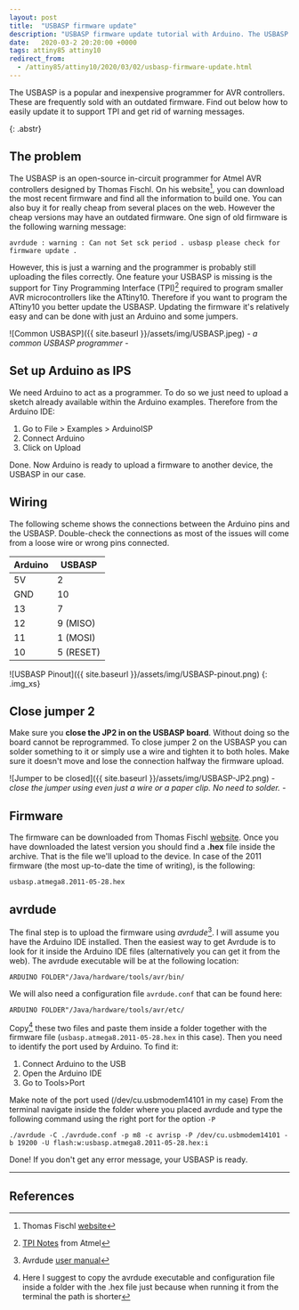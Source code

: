 ```yaml
---
layout: post
title:  "USBASP firmware update"
description: "USBASP firmware update tutorial with Arduino. The USBASP is a popular programmer for AVR controllers frequently sold with an outdated firmware. Find out how to easily update it using Arduino and avrdude."
date:   2020-03-2 20:20:00 +0000
tags: attiny85 attiny10
redirect_from:
  - /attiny85/attiny10/2020/03/02/usbasp-firmware-update.html
---
```


The USBASP is a popular and inexpensive programmer for AVR controllers. These are frequently sold with an outdated firmware. Find out below how to easily update it to support TPI and get rid of warning messages.  
<!-- excer -->
{: .abstr}

## The problem
The USBASP is an open-source in-circuit programmer for Atmel AVR controllers designed by Thomas Fischl. On his website[^1], you can download the most recent firmware and find all the information to build one. You can also buy it for really cheap from several places on the web. However the cheap versions may have an outdated firmware. One sign of old firmware is the following warning message:
```
avrdude : warning : Can not Set sck period . usbasp please check for firmware update .
```
However, this is just a warning and the programmer is probably still uploading the files correctly. One feature your USBASP is missing is the support for Tiny Programming Interface (TPI)[^2] required to program smaller AVR microcontrollers like the ATtiny10. Therefore if you want to program the ATtiny10 you better update the USBASP.
Updating the firmware it's relatively easy and can be done with just an Arduino and some jumpers.

![Common USBASP]({{ site.baseurl }}/assets/img/USBASP.jpeg)
*- a common USBASP programmer -*

## Set up Arduino as IPS

We need Arduino to act as a programmer. To do so we just need to upload a sketch already available within the Arduino examples.
Therefore from the Arduino IDE:
1. Go to File > Examples > ArduinoISP
2. Connect Arduino
3. Click on Upload

Done. Now Arduino is ready to upload a firmware to another device, the USBASP in our case.

## Wiring

The following scheme shows the connections between the Arduino pins and the USBASP. Double-check the connections as most of the issues will come from a loose wire or wrong pins connected.

|Arduino|USBASP|
|---|---|
|5V|  2|
|GND|  10|
|13|  7|
|12|   9 (MISO)|
|11|  1 (MOSI)|
|10|  5 (RESET)|

![USBASP Pinout]({{ site.baseurl }}/assets/img/USBASP-pinout.png)
{: .img_xs}


## Close jumper 2 
Make sure you **close the JP2 in on the USBASP board**. Without doing so the board cannot be reprogrammed.
To close jumper 2 on the USBASP you can solder something to it or simply use a wire and tighten it to both holes. Make sure it doesn't move and lose the connection halfway the firmware upload.

![Jumper to be closed]({{ site.baseurl }}/assets/img/USBASP-JP2.png)
*- close the jumper using even just a wire or a paper clip. No need to solder. -*

## Firmware
The firmware can be downloaded from Thomas Fischl [website](https://www.fischl.de/usbasp/). Once you have downloaded the latest version you should find a **.hex** file inside the archive. That is the file we'll upload to the device.
In case of the 2011 firmware (the most up-to-date the time of writing), is the following:
```
usbasp.atmega8.2011-05-28.hex
```

## avrdude

The final step is to upload the firmware using *avrdude*[^3]. 
I will assume you have the Arduino IDE installed. Then the easiest way to get Avrdude is to look for it inside the Arduino IDE files (alternatively you can get it from the web).
The avrdude executable will be at the following location: 
```
ARDUINO FOLDER"/Java/hardware/tools/avr/bin/
```
We will also need a configuration file `avrdude.conf` that can be found here:
```
ARDUINO FOLDER"/Java/hardware/tools/avr/etc/
```
Copy[^4] these two files and paste them inside a folder together with the firmware file (`usbasp.atmega8.2011-05-28.hex` in this case).
Then you need to identify the port used by Arduino. To find it:
1. Connect Arduino to the USB
2. Open the Arduino IDE
3. Go to Tools>Port

Make note of the port used (/dev/cu.usbmodem14101 in my case)
From the terminal navigate inside the folder where you placed avrdude and type the following command using the right port for the option `-P`

```
./avrdude -C ./avrdude.conf -p m8 -c avrisp -P /dev/cu.usbmodem14101 -b 19200 -U flash:w:usbasp.atmega8.2011-05-28.hex:i 
```
Done! If you don't get any error message, your USBASP is ready.

***

## References 
[^1]:Thomas Fischl [website](https://www.fischl.de/usbasp/)
[^2]:[TPI Notes](http://ww1.microchip.com/downloads/en/AppNotes/doc8373.pdf) from Atmel
[^3]:Avrdude [user manual](https://www.nongnu.org/avrdude/user-manual/avrdude.html) 
[^4]:Here I suggest to copy the avrdude executable and configuration file inside a folder with the .hex file just because when running it from the terminal the path is shorter